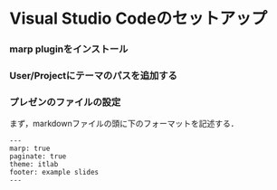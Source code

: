 
# Visual Studio Codeのセットアップ

### marp pluginをインストール
### User/Projectにテーマのパスを追加する

### プレゼンのファイルの設定

まず，markdownファイルの頭に下のフォーマットを記述する．

```
---
marp: true
paginate: true
theme: itlab
footer: example slides
---
```
